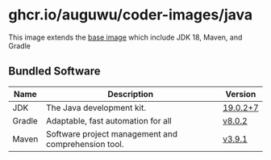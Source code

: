 # ghcr.io/auguwu/coder-images/java
This image extends the [base image](https://github.com/auguwu/coder-images/pkgs/container/coder-images%2Fbase) which include JDK 18, Maven, and Gradle

## Bundled Software
| Name   | Description                                         | Version                      |
| ------ | --------------------------------------------------- | -----------------------------|
| JDK    | The Java development kit.                           | [19.0.2+7][temurin-release] |
| Gradle | Adaptable, fast automation for all                  | [v8.0.2][gradle-release]       |
| Maven  | Software project management and comprehension tool. | [v3.9.1][maven-release]      |

[temurin-release]: https://github.com/adoptium/temurin19-binaries/releases/tag/jdk-19.0.2%2B7
[gradle-release]:  https://github.com/gradle/gradle/releases/tag/v8.0.2
[maven-release]:   https://github.com/apache/maven/releases/tag/maven-3.9.1
